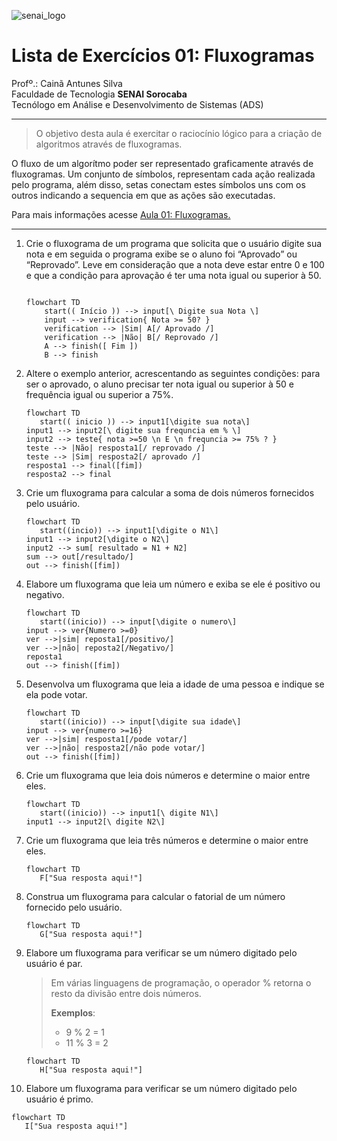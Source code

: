 ![senai_logo](https://transparencia.sp.senai.br/Content/img/logo-senai.png)

# Lista de Exercícios 01: Fluxogramas

Profº.: Cainã Antunes Silva  
Faculdade de Tecnologia **SENAI Sorocaba**  
Tecnólogo em Análise e Desenvolvimento de Sistemas (ADS)
___


> O objetivo desta aula é exercitar o raciocínio lógico para a criação de algoritmos através de fluxogramas.  

O fluxo de um algorítmo poder ser representado graficamente através de fluxogramas. Um conjunto de símbolos, representam cada ação realizada pelo programa, além disso, setas conectam estes símbolos uns com os outros indicando a sequencia em que as ações são executadas.

Para mais informações acesse [Aula 01: Fluxogramas.](https://www.notion.so/cainaantunes/Aula-01-Fluxogramas-188bde521b3b80de90f7dbd9407af71e)

***

1. Crie o fluxograma de um programa que solicita que o usuário digite sua nota e em seguida o programa exibe se o aluno foi “Aprovado” ou “Reprovado”. Leve em consideração que a nota deve estar entre 0 e 100 e que a condição para aprovação é ter uma nota igual ou superior à 50.
   
    ```mermaid
   
    flowchart TD
        start(( Início )) --> input[\ Digite sua Nota \]
        input --> verification{ Nota >= 50? }
        verification --> |Sim| A[/ Aprovado /]
        verification --> |Não| B[/ Reprovado /]
        A --> finish([ Fim ])
        B --> finish
    ```
   
2. Altere o exemplo anterior, acrescentando as seguintes condições: para ser o aprovado, o aluno precisar ter nota igual ou superior à 50 e frequência igual ou superior a 75%.
   
   ```mermaid
   flowchart TD
      start(( inicio )) --> input1[\digite sua nota\]
   input1 --> input2[\ digite sua frequncia em % \]
   input2 --> teste{ nota >=50 \n E \n frequncia >= 75% ? }
   teste --> |Não| resposta1[/ reprovado /]
   teste --> |Sim| resposta2[/ aprovado /]
   resposta1 --> final([fim])
   resposta2 --> final  
   ```
   
3. Crie um fluxograma para calcular a soma de dois números fornecidos pelo usuário.
   
   ```mermaid
   flowchart TD
      start((incio)) --> input1[\digite o N1\]
   input1 --> input2[\digite o N2\]
   input2 --> sum[ resultado = N1 + N2]
   sum --> out[/resultado/]
   out --> finish([fim])
   ```
   
4. Elabore um fluxograma que leia um número e exiba se ele é positivo ou negativo.
   
   ```mermaid
   flowchart TD
      start((inicio)) --> input[\digite o numero\]
   input --> ver{Numero >=0}
   ver -->|sim| reposta1[/positivo/]
   ver -->|não| reposta2[/Negativo/]
   reposta1
   out --> finish([fim])
   ```
   
5. Desenvolva um fluxograma que leia a idade de uma pessoa e indique se ela pode votar.
   
   ```mermaid
   flowchart TD
      start((inicio)) --> input[\digite sua idade\]
   input --> ver{numero >=16}
   ver -->|sim| resposta1[/pode votar/]
   ver -->|não| resposta2[/não pode votar/]
   out --> finish([fim])
   ```
   
6. Crie um fluxograma que leia dois números e determine o maior entre eles.
   
   ```mermaid
   flowchart TD
      start((inicio)) --> input1[\ digite N1\]
   input1 --> input2[\ digite N2\]
   ```
   
7. Crie um fluxograma que leia três números e determine o maior entre eles.
   
   ```mermaid
   flowchart TD
      F["Sua resposta aqui!"]
   ```
   
8. Construa um fluxograma para calcular o fatorial de um número fornecido pelo usuário.
   
   ```mermaid
   flowchart TD
      G["Sua resposta aqui!"]
   ```
   
9. Elabore um fluxograma para verificar se um número digitado pelo usuário é par.
   
   > Em várias linguagens de programação, o operador % retorna o resto da divisão entre dois números.    
   > 
   >**Exemplos**:  
   > - 9 % 2 = 1  
   > - 11 % 3 = 2
   
   ```mermaid
   flowchart TD
      H["Sua resposta aqui!"]
   ```
   
10. Elabore um fluxograma para verificar se um número digitado pelo usuário é primo.
   
   ```mermaid
   flowchart TD
      I["Sua resposta aqui!"]
   ```
